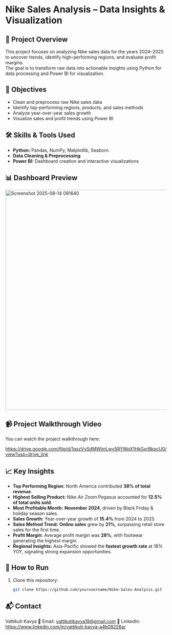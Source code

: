 # Nike Sales Analysis – Data Insights & Visualization

## 📌 Project Overview
This project focuses on analyzing Nike sales data for the years 2024–2025 to uncover trends, identify high-performing regions, and evaluate profit margins.  
The goal is to transform raw data into actionable insights using Python for data processing and Power BI for visualization.

## 🎯 Objectives
- Clean and preprocess raw Nike sales data
- Identify top-performing regions, products, and sales methods
- Analyze year-over-year sales growth
- Visualize sales and profit trends using Power BI

## 🛠️ Skills & Tools Used
- **Python:** Pandas, NumPy, Matplotlib, Seaborn
- **Data Cleaning & Preprocessing**
- **Power BI:** Dashboard creation and interactive visualizations


## 📊 Dashboard Preview
<img width="1216" height="685" alt="Screenshot 2025-08-14 091640" src="https://github.com/user-attachments/assets/228362ea-4f37-4cfb-b44b-74d0320f0dff" />


## 📹 Project Walkthrough Video
You can watch the project walkthrough here:  
 
https://drive.google.com/file/d/1qszVySdMWImLwy5RYWqX1HkGxrBkpcU0/view?usp=drive_link

## 📈 Key Insights
- **Top Performing Region:** North America contributed **38% of total revenue**.  
- **Highest Selling Product:** Nike Air Zoom Pegasus accounted for **12.5% of total units sold**.  
- **Most Profitable Month:** **November 2024**, driven by Black Friday & holiday season sales.  
- **Sales Growth:** Year-over-year growth of **15.4%** from 2024 to 2025.  
- **Sales Method Trend:** **Online sales** grew by **21%**, surpassing retail store sales for the first time.  
- **Profit Margin:** Average profit margin was **28%**, with footwear generating the highest margin.  
- **Regional Insights:** Asia-Pacific showed the **fastest growth rate** at 18% YOY, signaling strong expansion opportunities.  

## 🚀 How to Run
1. Clone this repository:
   ```bash
   git clone https://github.com/yourusername/Nike-Sales-Analysis.git
## 📬 Contact
Vattikuti Kavya
📧 Email: vattikutikavya19@gmail.com
🔗 LinkedIn: https://www.linkedin.com/in/vattikuti-kavya-a4b09226a/
